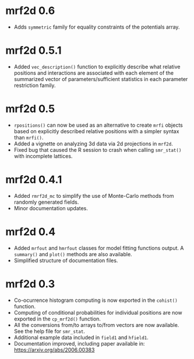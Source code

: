 # mrf2d 0.6

  * Adds `symmetric` family for equality constraints of the potentials array.

# mrf2d 0.5.1

  * Added `vec_description()` function to explicitly describe what relative positions and interactions are associated with each element of the summarized vector of parameters/sufficient statistics in each parameter restriction family.

# mrf2d 0.5
  * `rpositions()` can now be used as an alternative to create `mrfi` objects based on explicitly described relative positions with a simpler syntax than `mrfi()`.
  * Added a vignette on analyzing 3d data via 2d projections in `mrf2d`.
  * Fixed bug that caused the R session to crash when calling `smr_stat()` with incomplete lattices.

# mrf2d 0.4.1
  * Added `rmrf2d_mc` to simplify the use of Monte-Carlo methods from randomly generated fields.
  * Minor documentation updates.

# mrf2d 0.4
  * Added `mrfout` and `hmrfout` classes for model fitting functions output. A `summary()` and `plot()` methods are also available.
  * Simplified structure of documentation files.

# mrf2d 0.3

  * Co-ocurrence histogram computing is now exported in the `cohist()` function.
  * Computing of conditional probabilities for individual positions are now exported in the `cp_mrf2d()` function.
  * All the conversions from/to arrays to/from vectors are now available. See the help file for `smr_stat`.
  * Additional example data included in `field1` and `hfield1`.
  * Documentation improved, including paper available in: https://arxiv.org/abs/2006.00383
